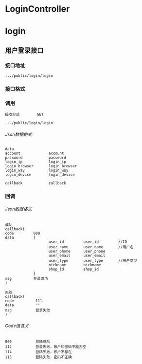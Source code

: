 # LoginController #
# login
## 用户登录接口

### 接口地址

```
.../public/login/login
```

### 接口格式

### 调用

```
接收方式        GET
```

```
.../public/login/login
```

###### Json数据格式
```
data
account             account
password            password
login_ip            login_ip
login_browser       login_browser
login_way           login_way
login_device        login_device

callback            callback
```

### 回调
###### Json数据格式

```
成功
callback(
code         000
data         {
                    user_id         user_id         //ID
                    user_name       user_name       //用户名
                    user_phone      user_phone       
                    user_email      user_email
                    user_type       user_type       //用户类型
                    nickname        nickname
                    shop_id         shop_id
             }
msg          登录成功
)
```

```
失败
callback(
code          111
data          ""
msg           登录失败
)
```

###### Code值含义

```
000           登陆成功
112           登录失败，账户和密码不能为空
114           登陆失败，账户不存在
115           登陆失败，密码不正确
```